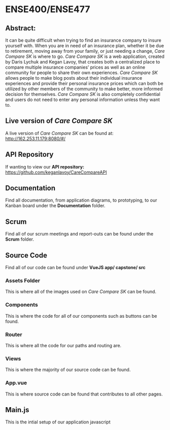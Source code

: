 # ENSE400/ENSE477

## Abstract:

It can be quite difficult when trying to find an insurance company to insure yourself with. When you are in need of an insurance plan, whether it be due to retirement, moving away from your family, or just needing a change, *Care Compare SK* is where to go. *Care Compare SK* is a web application, created by Daris Lychuk and Kegan Lavoy, that creates both a centralized place to compare multiple insurance companies’ prices as well as an online community for people to share their own experiences. *Care Compare SK* allows people to make blog posts about their individual insurance experiences and provide their personal insurance prices which can both be utilized by other members of the community to make better, more informed decision for themselves. *Care Compare SK* is also completely confidential and users do not need to enter any personal information unless they want to.

## Live version of *Care Compare SK*

A live version of *Care Compare SK* can be found at: http://162.253.11.179:8080/#/

## API Repository

If wanting to view our **API repository:** https://github.com/keganlavoy/CareCompareAPI

## Documentation

Find all documentation, from application diagrams, to prototyping, to our Kanban board under the **Documentation** folder.

## Scrum

Find all of our scrum meetings and report-outs can be found under the **Scrum** folder.

## Source Code

Find all of our code can be found under **VueJS app/ capstone/ src**

### Assets Folder

This is where all of the images used on *Care Compare SK* can be found.

### Components

This is where the code for all of our components such as buttons can be found.

### Router

This is where all the code for our paths and routing are.

### Views

This is where the majority of our source code can be found.

### App.vue

This is where source code can be found that contributes to all other pages.

## Main.js

This is the intial setup of our application javascript
